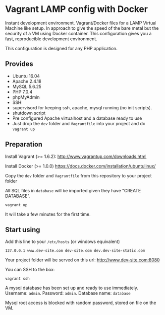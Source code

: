 # Vagrant LAMP config with Docker

Instant development environment. Vagrant/Docker files for a LAMP Virtual Machine like setup. In approach to give the speed of the bare metal but the security of a VM using Docker container. This configuration gives you a fast, reproducible development environment.

This configuration is designed for any PHP application.

## Provides

  * Ubuntu 16.04
  * Apache 2.4.18
  * MySQL 5.6.25
  * PHP 7.0.4
  * phpMyAdmin
  * SSH
  * supervisord for keeping ssh, apache, mysql running (no init scripts).
  * shutdown script
  * Pre configured Apache virtualhost and a database ready to use
  * Just drop the `dev` folder and `Vagrantfile` into your project and do `vagrant up`

## Preparation

Install Vagrant (>= 1.6.2): http://www.vagrantup.com/downloads.html

Install Docker (>= 1.0.0) https://docs.docker.com/installation/ubuntulinux/

Copy the `dev` folder and `Vagrantfile` from this repository to your project folder

All SQL files in `database` will be imported given they have "CREATE DATABASE".

    vagrant up

It will take a few minutes for the first time.

## Start using

Add this line to your `/etc/hosts` (or windows equivalent)

    127.0.0.1 www.dev-site.com dev-site.com dev.dev-site-static.com

Your project folder will be served on this url: http://www.dev-site.com:8080

You can SSH to the box:

    vagrant ssh

A mysql database has been set up and ready to use immediately. Username: `admin`. Password: `admin`. Database name: `database`

Mysql root access is blocked with random password, stored on file on the VM.